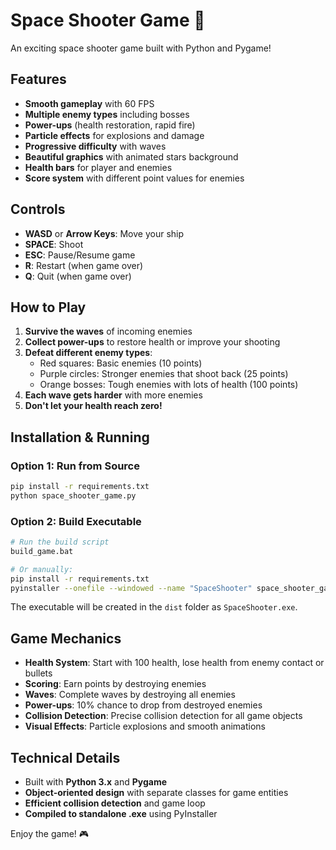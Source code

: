 # Space Shooter Game 🚀

An exciting space shooter game built with Python and Pygame!

## Features

- **Smooth gameplay** with 60 FPS
- **Multiple enemy types** including bosses
- **Power-ups** (health restoration, rapid fire)
- **Particle effects** for explosions and damage
- **Progressive difficulty** with waves
- **Beautiful graphics** with animated stars background
- **Health bars** for player and enemies
- **Score system** with different point values for enemies

## Controls

- **WASD** or **Arrow Keys**: Move your ship
- **SPACE**: Shoot
- **ESC**: Pause/Resume game
- **R**: Restart (when game over)
- **Q**: Quit (when game over)

## How to Play

1. **Survive the waves** of incoming enemies
2. **Collect power-ups** to restore health or improve your shooting
3. **Defeat different enemy types**:
   - Red squares: Basic enemies (10 points)
   - Purple circles: Stronger enemies that shoot back (25 points)
   - Orange bosses: Tough enemies with lots of health (100 points)
4. **Each wave gets harder** with more enemies
5. **Don't let your health reach zero!**

## Installation & Running

### Option 1: Run from Source
```bash
pip install -r requirements.txt
python space_shooter_game.py
```

### Option 2: Build Executable
```bash
# Run the build script
build_game.bat

# Or manually:
pip install -r requirements.txt
pyinstaller --onefile --windowed --name "SpaceShooter" space_shooter_game.py
```

The executable will be created in the `dist` folder as `SpaceShooter.exe`.

## Game Mechanics

- **Health System**: Start with 100 health, lose health from enemy contact or bullets
- **Scoring**: Earn points by destroying enemies
- **Waves**: Complete waves by destroying all enemies
- **Power-ups**: 10% chance to drop from destroyed enemies
- **Collision Detection**: Precise collision detection for all game objects
- **Visual Effects**: Particle explosions and smooth animations

## Technical Details

- Built with **Python 3.x** and **Pygame**
- **Object-oriented design** with separate classes for game entities
- **Efficient collision detection** and game loop
- **Compiled to standalone .exe** using PyInstaller

Enjoy the game! 🎮
